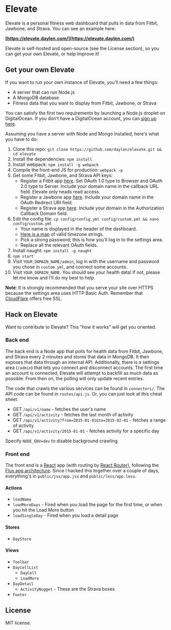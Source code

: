 # Elevate

Elevate is a personal fitness web dashboard that pulls in data from Fitbit, Jawbone, and Strava. You can see an example here:

**[https://elevate.daylen.com/](https://elevate.daylen.com/)**

Elevate is self-hosted and open-source (see the License section), so you can get your own Elevate, or help improve it!

## Get your own Elevate

If you want to run your own instance of Elevate, you'll need a few things:

- A server that can run Node.js
- A MongoDB database
- Fitness data that you want to display from Fitbit, Jawbone, or Strava

You can satisfy the first two requirements by launching a Node.js droplet on DigitalOcean. If you don't have a DigitalOcean account, you can [sign up here](https://www.digitalocean.com/?refcode=9b20349390ec).

Assuming you have a server with Node and Mongo installed, here's what you have to do:

1. Clone this repo: `git clone https://github.com/daylen/elevate.git && cd elevate`
2. Install the dependencies: `npm install`
3. Install webpack: `npm install -g webpack`
4. Compile the front-end JS for production: `webpack -p`
5. Get some Fitbit, Jawbone, and Strava API keys:
	- Register a Fitbit app [here](https://dev.fitbit.com/apps/new). Set OAuth 1.0 type to Browser and OAuth 2.0 type to Server. Include your domain name in the callback URL field. Elevate only neads read access.
	- Register a Jawbone app [here](https://jawbone.com/up/developer/). Include your domain name in the OAuth Redirect URI field.
	- Register a Strava app [here](https://www.strava.com/developers). Include your domain in the Authorization Callback Domain field.
6. Edit the config file: `cp config/config.yml config/custom.yml && nano config/custom.yml`
	- Your name is displayed in the header of the dashboard.
	- [Here is a map](http://momentjs.com/timezone/) of valid timezone strings.
	- Pick a strong password; this is how you'll log in to the settings area.
	- Replace all the relevant OAuth fields.
7. Install naught: `npm install -g naught`
8. `npm start`
9. Visit `YOUR_DOMAIN_NAME/admin`, log in with the username and password you chose in `custom.yml`, and connect some accounts.
10. Visit `YOUR_DOMAIN_NAME`. You should see your health data! If not, please let me know and I'll do my best to help.

**Note**: It is strongly recommended that you serve your site over HTTPS because the settings area uses HTTP Basic Auth. Remember that [CloudFlare](https://www.cloudflare.com) offers free SSL.

## Hack on Elevate

Want to contribute to Elevate? This "how it works" will get you oriented.

### Back end

The back end is a Node app that polls for health data from Fitbit, Jawbone, and Strava every 2 minutes and stores that data in MongoDB. It then exposes that data through an internal API. Additionally, there is a settings area (`/admin`) that lets you connect and disconnect accounts. The first time an account is connected, Elevate will attempt to backfill as much data as possible. From then on, the polling will only update recent entries.

The code that crawls the various services can be found in `connectors/`. The API code can be found in `routes/api.js`. Or, you can just look at this cheat sheet:

- GET `/api/v1/name` - fetches the user's name
- GET `/api/v1/activity` - fetches the last month of activity
- GET `/api/v1/activity?from=2015-01-01&to=2015-02-01` - fetches a range of activity
- GET `/api/v1/activity/2015-01-01` - fetches activity for a specific day

Specify `NODE_ENV=dev` to disable background crawling.

### Front end

The front end is a [React](http://facebook.github.io/react/) app (with routing by [React Router](http://rackt.github.io/react-router/)), following the [Flux app architecture](https://facebook.github.io/flux/). Since I hacked this together over a couple of days, everything's in `public/jsx/app.jsx` and `public/less/app.less`.

#### Actions
- `loadName`
- `loadMoreDays` - Fired when you load the page for the first time, or when you hit the Load More button
- `loadSingleDay` - Fired when you load a detail page

#### Stores
- `DayStore`

#### Views
- `Toolbar`
- `DayCellList`
	- `DayCell`
	- `LoadMore`
- `DayDetail`
	- `ActivityNugget` - These are the Strava boxes
- `Footer`

## License

MIT license.
